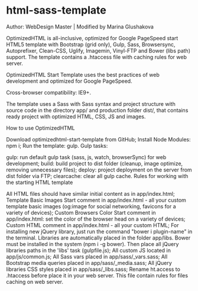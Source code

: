 # html-sass-template

Author: WebDesign Master | Modified by Marina Glushakova

OptimizedHTML is all-inclusive, optimized for Google PageSpeed start HTML5 template with Bootstrap (grid only), Gulp, Sass, Browsersync, Autoprefixer, Clean-CSS, Uglify, Imagemin, Vinyl-FTP and Bower (libs path) support. The template contains a .htaccess file with caching rules for web server.

OptimizedHTML Start Template uses the best practices of web development and optimized for Google PageSpeed.

Cross-browser compatibility: IE9+.

The template uses a Sass with Sass syntax and project structure with source code in the directory app/ and production folder dist/, that contains ready project with optimized HTML, CSS, JS and images.

How to use OptimizedHTML

Download optimizedhtml-start-template from GitHub;
Install Node Modules: npm i;
Run the template: gulp.
Gulp tasks:

gulp: run default gulp task (sass, js, watch, browserSync) for web development;
build: build project to dist folder (cleanup, image optimize, removing unnecessary files);
deploy: project deployment on the server from dist folder via FTP;
clearcache: clear all gulp cache.
Rules for working with the starting HTML template

All HTML files should have similar initial content as in app/index.html;
Template Basic Images Start comment in app/index.html - all your custom template basic images (og:image for social networking, favicons for a variety of devices);
Custom Browsers Color Start comment in app/index.html: set the color of the browser head on a variety of devices;
Custom HTML comment in app/index.html - all your custom HTML;
For installing new jQuery library, just run the command "bower i plugin-name" in the terminal. Libraries are automatically placed in the folder app/libs. Bower must be installed in the system (npm i -g bower). Then place all jQuery libraries paths in the 'libs' task (gulpfile.js);
All custom JS located in app/js/common.js;
All Sass vars placed in app/sass/_vars.sass;
All Bootstrap media queries placed in app/sass/_media.sass;
All jQuery libraries CSS styles placed in app/sass/_libs.sass;
Rename ht.access to .htaccess before place it in your web server. This file contain rules for files caching on web server.